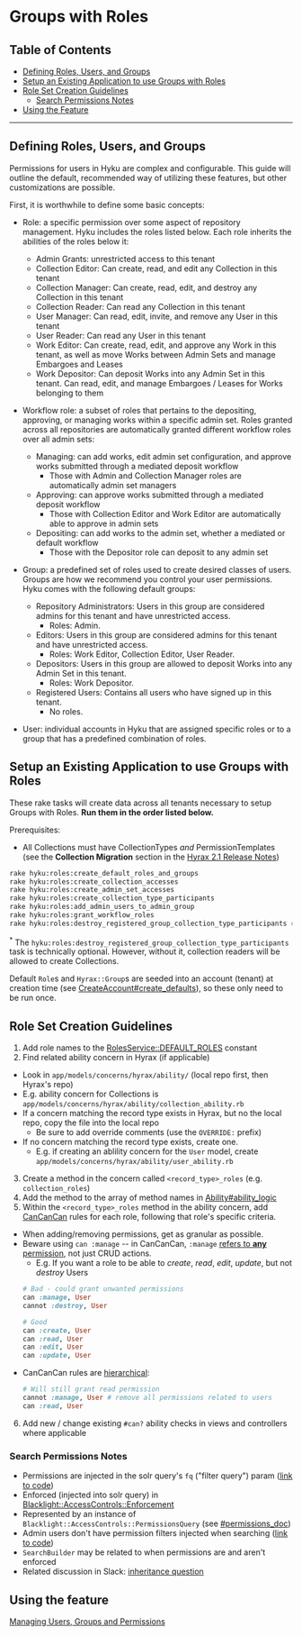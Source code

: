 # Groups with Roles

## Table of Contents
  * [Defining Roles, Users, and Groups](#defining-roles-users-and-groups)
  * [Setup an Existing Application to use Groups with Roles](#setup-an-existing-application-to-use-groups-with-roles)
  * [Role Set Creation Guidelines](#role-set-creation-guidelines)
    * [Search Permissions Notes](#search-permissions-notes)
  * [Using the Feature](#using-the-feature)

---

## Defining Roles, Users, and Groups

Permissions for users in Hyku are complex and configurable. This guide will outline the default, recommended way of utilizing these features, but other customizations are possible.

First, it is worthwhile to define some basic concepts:

- Role: a specific permission over some aspect of repository management. Hyku includes the roles listed below. Each role inherits the abilities of the roles below it:
  - Admin	Grants: unrestricted access to this tenant
  - Collection Editor: Can create, read, and edit any Collection in this tenant	
  - Collection Manager: Can create, read, edit, and destroy any Collection in this tenant	
  - Collection Reader: Can read any Collection in this tenant	
  - User Manager: Can read, edit, invite, and remove any User in this tenant	
  - User Reader: Can read any User in this tenant	
  - Work Editor: Can create, read, edit, and approve any Work in this tenant, as well as move Works between Admin Sets and manage Embargoes and Leases
  - Work Depositor: Can deposit Works into any Admin Set in this tenant. Can read, edit, and manage Embargoes / Leases for Works belonging to them	

- Workflow role: a subset of roles that pertains to the depositing, approving, or managing works within a specific admin set. Roles granted across all repositories are automatically granted different workflow roles over all admin sets:
  - Managing: can add works, edit admin set configuration, and approve works submitted through a mediated deposit workflow
    - Those with Admin and Collection Manager roles are automatically admin set managers
  - Approving: can approve works submitted through a mediated deposit workflow
    - Those with Collection Editor and Work Editor are automatically able to approve in admin sets
  - Depositing: can add works to the admin set, whether a mediated or default workflow
    - Those with the Depositor role can deposit to any admin set

- Group: a predefined set of roles used to create desired classes of users. Groups are how we recommend you control your user permissions. Hyku comes with the following default groups:
  - Repository Administrators: Users in this group are considered admins for this tenant and have unrestricted access.
    - Roles: Admin.
  - Editors: Users in this group are considered admins for this tenant and have unrestricted access.
    - Roles: Work Editor, Collection Editor, User Reader.
  - Depositors: Users in this group are allowed to deposit Works into any Admin Set in this tenant.
    - Roles: Work Depositor.
  - Registered Users: Contains all users who have signed up in this tenant.
    - No roles.

- User: individual accounts in Hyku that are assigned specific roles or to a group that has a predefined combination of roles.

## Setup an Existing Application to use Groups with Roles

These rake tasks will create data across all tenants necessary to setup Groups with Roles. **Run them in the order listed below.**

Prerequisites:
- All Collections must have CollectionTypes _and_ PermissionTemplates (see the **Collection Migration** section in the [Hyrax 2.1 Release Notes](https://github.com/samvera/hyrax/releases/tag/v2.1.0))

```bash
rake hyku:roles:create_default_roles_and_groups
rake hyku:roles:create_collection_accesses
rake hyku:roles:create_admin_set_accesses
rake hyku:roles:create_collection_type_participants
rake hyku:roles:add_admin_users_to_admin_group
rake hyku:roles:grant_workflow_roles
rake hyku:roles:destroy_registered_group_collection_type_participants # optional
```

<sup>\*</sup> The `hyku:roles:destroy_registered_group_collection_type_participants` task is technically optional. However, without it, collection readers will be allowed to create Collections.

Default `Role`s and `Hyrax::Group`s are seeded into an account (tenant) at creation time (see [CreateAccount#create_defaults](app/services/create_account.rb)), so these only need to be run once.

## Role Set Creation Guidelines
1. Add role names to the [RolesService::DEFAULT_ROLES](app/services/roles_service.rb) constant
2. Find related ability concern in Hyrax (if applicable)
  - Look in `app/models/concerns/hyrax/ability/` (local repo first, then Hyrax's repo)
  - E.g. ability concern for Collections is `app/models/concerns/hyrax/ability/collection_ability.rb`
  - If a concern matching the record type exists in Hyrax, but no the local repo, copy the file into the local repo
    - Be sure to add override comments (use the `OVERRIDE:` prefix)
  - If no concern matching the record type exists, create one.
    - E.g. if creating an ablility concern for the `User` model, create `app/models/concerns/hyrax/ability/user_ability.rb`
3. Create a method in the concern called `<record_type>_roles` (e.g. `collection_roles`)
4. Add the method to the array of method names in [Ability#ability_logic](app/models/ability.rb`)
5. Within the `<record_type>_roles` method in the ability concern, add [CanCanCan](https://github.com/CanCanCommunity/cancancan) rules for each role, following that role's specific criteria.
  - When adding/removing permissions, get as granular as possible.
  - Beware using `can :manage` -- in CanCanCan, `:manage` [refers to **any** permission](https://github.com/CanCanCommunity/cancancan/blob/develop/docs/Defining-Abilities.md#the-can-method), not just CRUD actions.
    - E.g. If you want a role to be able to _create_, _read_, _edit_, _update_, but not _destroy_ Users
    ```ruby
    # Bad - could grant unwanted permissions
    can :manage, User
    cannot :destroy, User

    # Good
    can :create, User
    can :read, User
    can :edit, User
    can :update, User
    ```
  - CanCanCan rules are [hierarchical](https://github.com/CanCanCommunity/cancancan/blob/develop/docs/Ability-Precedence.md):
    ```ruby
    # Will still grant read permission
    cannot :manage, User # remove all permissions related to users
    can :read, User
    ```
6. Add new / change existing `#can?` ability checks in views and controllers where applicable

### Search Permissions Notes
- Permissions are injected in the solr query's `fq` ("filter query") param ([link to code](https://github.com/projectblacklight/blacklight-access_controls/blob/master/lib/blacklight/access_controls/enforcement.rb#L56))
- Enforced (injected into solr query) in [Blacklight::AccessControls::Enforcement](https://github.com/projectblacklight/blacklight-access_controls/blob/master/lib/blacklight/access_controls/enforcement.rb) 
- Represented by an instance of `Blacklight::AccessControls::PermissionsQuery` (see [#permissions_doc](https://github.com/projectblacklight/blacklight-access_controls/blob/master/lib/blacklight/access_controls/permissions_query.rb#L7-L14))
- Admin users don't have permission filters injected when searching ([link to code](https://github.com/samvera/hyrax/blob/v2.9.0/app/search_builders/hyrax/search_filters.rb#L15-L20))
- `SearchBuilder` may be related to when permissions are and aren't enforced 
- Related discussion in Slack: [inheritance question](https://samvera.slack.com/archives/C0F9JQJDQ/p1614103477032200)

## Using the feature
[Managing Users, Groups and Permissions](https://docs.google.com/document/d/1dQta2JaT0rLPibl9XZNVt5VLskEWL9Ojym8EFKGdHYE/edit#heading=h.rrrlo1kmlxki)
